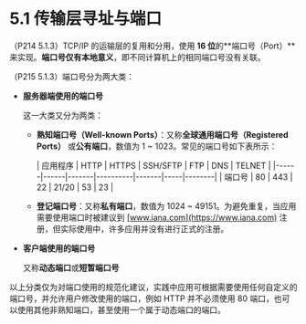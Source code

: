 # 5.1 传输层寻址与端口

（P214 5.1.3）TCP/IP 的运输层的复用和分用，使用 **16 位**的**端口号（Port）**来实现。**端口号仅有本地意义**，即不同计算机上的相同端口号没有关联。

（P215 5.1.3）端口号分为两大类：

+ **服务器端使用的端口号**

  这一大类又分为两类：

    + **熟知端口号（Well-known Ports）**：又称**全球通用端口号（Registered Ports）** 或**公有端口**，数值为 1 ~ 1023。常见的端口号如下表所示：

      | 应用程序 | HTTP | HTTPS | SSH/SFTP | FTP   | DNS | TELNET |
          |------|------|-------|----------|-------|-----|--------|
      | 端口号  | 80   | 443   | 22       | 21/20 | 53  | 23     |

    + **登记端口号**：又称**私有端口**，数值为 1024 ~ 49151。为避免重复，当应用需要使用端口时被建议到 [www.iana.com](https://www.iana.com) 注册，但实际使用中，许多应用并没有进行正式的注册。

+ **客户端使用的端口号**

  又称**动态端口**或**短暂端口号**

以上分类仅为对端口使用的规范化建议，实践中应用可根据需要使用任何自定义的端口号，并允许用户修改使用的端口，例如 HTTP 并不必须使用 80 端口，也可以使用其他非熟知端口，甚至使用一个属于动态端口的端口。